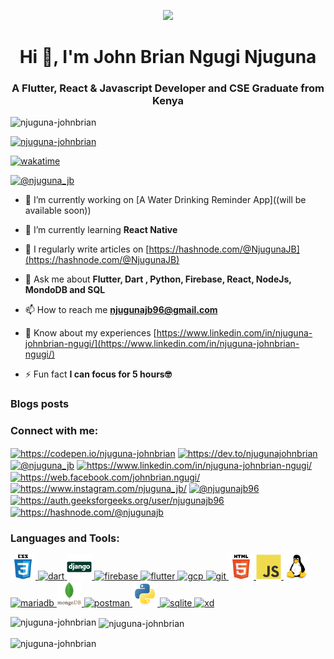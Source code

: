 <p align="center"> <img src="https://avatars.githubusercontent.com/u/65115573?s=400&u=2df7302fb16f85639da8b9d12fc5a141f2328ca8&v=4"/> </p>

<h1 align="center">Hi 👋, I'm John Brian Ngugi  Njuguna</h1>
<h3 align="center">A Flutter, React & Javascript Developer and CSE Graduate from Kenya</h3>

<p align="left"> <img src="https://komarev.com/ghpvc/?username=njuguna-johnbrian&label=Profile%20views&color=0e75b6&style=flat" alt="njuguna-johnbrian" /> </p>

<p align="left"> <a href="https://github.com/ryo-ma/github-profile-trophy"><img src="https://github-profile-trophy.vercel.app/?username=njuguna-johnbrian" alt="njuguna-johnbrian" /></a> </p>


[![wakatime](https://wakatime.com/badge/user/32d5c148-348d-4fed-914f-a0e741f33867.svg)](https://wakatime.com/@32d5c148-348d-4fed-914f-a0e741f33867)

<p align="left"> <a href="https://twitter.com/@njuguna_jb" target="blank"><img src="https://img.shields.io/twitter/follow/@njuguna_jb?logo=twitter&style=for-the-badge" alt="@njuguna_jb" /></a> </p>

- 🔭 I’m currently working on [A Water Drinking Reminder App]((will be available soon))

- 🌱 I’m currently learning **React Native**

- 📝 I regularly write articles on [https://hashnode.com/@NjugunaJB](https://hashnode.com/@NjugunaJB)

- 💬 Ask me about **Flutter, Dart , Python, Firebase, React, NodeJs, MondoDB and SQL**

- 📫 How to reach me **njugunajb96@gmail.com**

- 📄 Know about my experiences [https://www.linkedin.com/in/njuguna-johnbrian-ngugi/](https://www.linkedin.com/in/njuguna-johnbrian-ngugi/)

- ⚡ Fun fact **I can focus for 5 hours🤓**

### Blogs posts
<!-- BLOG-POST-LIST:START -->
<!-- BLOG-POST-LIST:END -->

<h3 align="left">Connect with me:</h3>
<p align="left">
<a href="https://codepen.io/https://codepen.io/njuguna-johnbrian" target="blank"><img align="center" src="https://raw.githubusercontent.com/rahuldkjain/github-profile-readme-generator/master/src/images/icons/Social/codepen.svg" alt="https://codepen.io/njuguna-johnbrian" height="30" width="40" /></a>
<a href="https://dev.to/https://dev.to/njugunajohnbrian" target="blank"><img align="center" src="https://cdn.jsdelivr.net/npm/simple-icons@3.0.1/icons/dev-dot-to.svg" alt="https://dev.to/njugunajohnbrian" height="30" width="40" /></a>
<a href="https://twitter.com/@njuguna_jb" target="blank"><img align="center" src="https://raw.githubusercontent.com/rahuldkjain/github-profile-readme-generator/master/src/images/icons/Social/twitter.svg" alt="@njuguna_jb" height="30" width="40" /></a>
<a href="https://linkedin.com/in/https://www.linkedin.com/in/njuguna-johnbrian-ngugi/" target="blank"><img align="center" src="https://raw.githubusercontent.com/rahuldkjain/github-profile-readme-generator/master/src/images/icons/Social/linked-in-alt.svg" alt="https://www.linkedin.com/in/njuguna-johnbrian-ngugi/" height="30" width="40" /></a>
<a href="https://fb.com/https://web.facebook.com/johnbrian.ngugi/" target="blank"><img align="center" src="https://raw.githubusercontent.com/rahuldkjain/github-profile-readme-generator/master/src/images/icons/Social/facebook.svg" alt="https://web.facebook.com/johnbrian.ngugi/" height="30" width="40" /></a>
<a href="https://instagram.com/https://www.instagram.com/njuguna_jb/" target="blank"><img align="center" src="https://raw.githubusercontent.com/rahuldkjain/github-profile-readme-generator/master/src/images/icons/Social/instagram.svg" alt="https://www.instagram.com/njuguna_jb/" height="30" width="40" /></a>
<a href="https://medium.com/@njugunajb96" target="blank"><img align="center" src="https://raw.githubusercontent.com/rahuldkjain/github-profile-readme-generator/master/src/images/icons/Social/medium.svg" alt="@njugunajb96" height="30" width="40" /></a>
<a href="https://auth.geeksforgeeks.org/user/https://auth.geeksforgeeks.org/user/njugunajb96" target="blank"><img align="center" src="https://raw.githubusercontent.com/rahuldkjain/github-profile-readme-generator/master/src/images/icons/Social/geeks-for-geeks.svg" alt="https://auth.geeksforgeeks.org/user/njugunajb96" height="30" width="40" /></a>
<a href="/https://hashnode.com/@njugunajb" target="blank"><img align="center" src="https://raw.githubusercontent.com/rahuldkjain/github-profile-readme-generator/master/src/images/icons/Social/rss.svg" alt="https://hashnode.com/@njugunajb" height="30" width="40" /></a>
</p>

<h3 align="left">Languages and Tools:</h3>
<p align="left"> <a href="https://www.w3schools.com/css/" target="_blank"> <img src="https://raw.githubusercontent.com/devicons/devicon/master/icons/css3/css3-original-wordmark.svg" alt="css3" width="40" height="40"/> </a> <a href="https://dart.dev" target="_blank"> <img src="https://www.vectorlogo.zone/logos/dartlang/dartlang-icon.svg" alt="dart" width="40" height="40"/> </a> <a href="https://www.djangoproject.com/" target="_blank"> <img src="https://raw.githubusercontent.com/devicons/devicon/master/icons/django/django-original.svg" alt="django" width="40" height="40"/> </a> <a href="https://firebase.google.com/" target="_blank"> <img src="https://www.vectorlogo.zone/logos/firebase/firebase-icon.svg" alt="firebase" width="40" height="40"/> </a> <a href="https://flutter.dev" target="_blank"> <img src="https://www.vectorlogo.zone/logos/flutterio/flutterio-icon.svg" alt="flutter" width="40" height="40"/> </a> <a href="https://cloud.google.com" target="_blank"> <img src="https://www.vectorlogo.zone/logos/google_cloud/google_cloud-icon.svg" alt="gcp" width="40" height="40"/> </a> <a href="https://git-scm.com/" target="_blank"> <img src="https://www.vectorlogo.zone/logos/git-scm/git-scm-icon.svg" alt="git" width="40" height="40"/> </a> <a href="https://www.w3.org/html/" target="_blank"> <img src="https://raw.githubusercontent.com/devicons/devicon/master/icons/html5/html5-original-wordmark.svg" alt="html5" width="40" height="40"/> </a> <a href="https://developer.mozilla.org/en-US/docs/Web/JavaScript" target="_blank"> <img src="https://raw.githubusercontent.com/devicons/devicon/master/icons/javascript/javascript-original.svg" alt="javascript" width="40" height="40"/> </a> <a href="https://www.linux.org/" target="_blank"> <img src="https://raw.githubusercontent.com/devicons/devicon/master/icons/linux/linux-original.svg" alt="linux" width="40" height="40"/> </a> <a href="https://mariadb.org/" target="_blank"> <img src="https://www.vectorlogo.zone/logos/mariadb/mariadb-icon.svg" alt="mariadb" width="40" height="40"/> </a> <a href="https://www.mongodb.com/" target="_blank"> <img src="https://raw.githubusercontent.com/devicons/devicon/master/icons/mongodb/mongodb-original-wordmark.svg" alt="mongodb" width="40" height="40"/> </a> <a href="https://postman.com" target="_blank"> <img src="https://www.vectorlogo.zone/logos/getpostman/getpostman-icon.svg" alt="postman" width="40" height="40"/> </a> <a href="https://www.python.org" target="_blank"> <img src="https://raw.githubusercontent.com/devicons/devicon/master/icons/python/python-original.svg" alt="python" width="40" height="40"/> </a> <a href="https://www.sqlite.org/" target="_blank"> <img src="https://www.vectorlogo.zone/logos/sqlite/sqlite-icon.svg" alt="sqlite" width="40" height="40"/> </a> <a href="https://www.adobe.com/products/xd.html" target="_blank"> <img src="https://cdn.worldvectorlogo.com/logos/adobe-xd.svg" alt="xd" width="40" height="40"/> </a> </p>

<p><img align="left" src="https://github-readme-stats.vercel.app/api/top-langs?username=njuguna-johnbrian&show_icons=true&locale=en&layout=compact" alt="njuguna-johnbrian" /></p>

<p>&nbsp;<img align="center" src="https://github-readme-stats.vercel.app/api?username=njuguna-johnbrian&show_icons=true&locale=en" alt="njuguna-johnbrian" /></p>

<p><img align="center" src="https://github-readme-streak-stats.herokuapp.com/?user=njuguna-johnbrian&" alt="njuguna-johnbrian" /></p>

